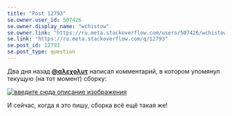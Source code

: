 ```yaml
---
title: "Post 12793"
se.owner.user_id: 507426
se.owner.display_name: "wchistow"
se.owner.link: "https://ru.meta.stackoverflow.com/users/507426/wchistow"
se.link: "https://ru.meta.stackoverflow.com/q/12793"
se.post_id: 12793
se.post_type: question
---
```

<p>Два дня назад <a href="https://ru.meta.stackoverflow.com/u/176217/"><strong>@αλεχολυτ</strong></a> написал комментарий, в котором упомянул текущую (на тот момент) сборку:</p>
<p><a href="https://i.stack.imgur.com/Bm3NM.png" rel="nofollow noreferrer"><img src="https://i.stack.imgur.com/Bm3NM.png" alt="введите сюда описание изображения" /></a></p>
<p>И сейчас, когда я это пишу, сборка всё ещё такая же!</p>
